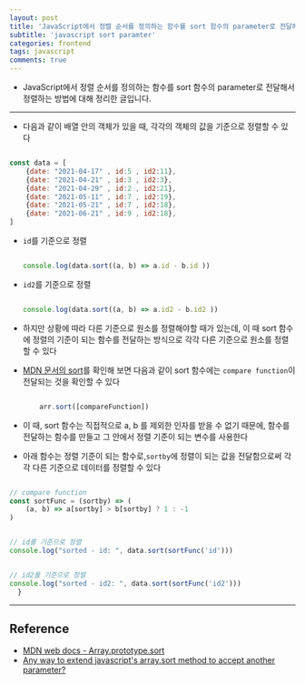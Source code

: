 ```yaml
---
layout: post
title: 'JavaScript에서 정렬 순서를 정의하는 함수를 sort 함수의 parameter로 전달해서 정렬하는 방법'
subtitle: 'javascript sort paramter'
categories: frontend
tags: javascript
comments: true
---
```


- JavaScript에서 정렬 순서를 정의하는 함수를 sort 함수의 parameter로 전달해서 정렬하는 방법에 대해 정리한 글입니다. 

---

- 다음과 같이 배열 안의 객체가 있을 때, 각각의 객체의 값을 기준으로 정렬할 수 있다 

```javascript

const data = [
    {date: "2021-04-17" , id:5 , id2:11},
    {date: "2021-04-21" , id:3 , id2:3},
    {date: "2021-04-29" , id:2 , id2:21},
    {date: "2021-05-11" , id:7 , id2:19},
    {date: "2021-05-21" , id:7 , id2:18},
    {date: "2021-06-21" , id:9 , id2:18},
]

```

- `id`를 기준으로 정렬
    
    ```javascript

    console.log(data.sort((a, b) => a.id - b.id ))

    ```

- `id2`를 기준으로 정렬
    
    ```javascript

    console.log(data.sort((a, b) => a.id2 - b.id2 ))

    ```


- 하지만 상황에 따라 다른 기준으로 원소를 정렬해야할 때가 있는데, 이 때 sort 함수에 정렬의 기준이 되는 함수를 전달하는 방식으로 각각 다른 기준으로 원소를 정렬할 수 있다

- [MDN 문서의 sort](https://developer.mozilla.org/ko/docs/Web/JavaScript/Reference/Global_Objects/Array/sort)를 확인해 보면 다음과 같이 sort 함수에는 `compare function`이 전달되는 것을 확인할 수 있다

    ```jsx

        arr.sort([compareFunction])

    ```

- 이 때, sort 함수는 직접적으로 a, b 를 제외한 인자를 받을 수 없기 때문에, 함수를 전달하는 함수를 만들고 그 안에서 정렬 기준이 되는 변수를 사용한다

- 아래 함수는 정렬 기준이 되는 함수로,`sortby`에 정렬이 되는 값을 전달함으로써 각각 다른 기준으로 데이터를 정렬할 수 있다

```jsx

// compare function
const sortFunc = (sortby) => (
    (a, b) => a[sortby] > b[sortby] ? 1 : -1
)

```

```javascript

// id를 기준으로 정렬
console.log("sorted - id: ", data.sort(sortFunc('id')))

```

```javascript

// id2를 기준으로 정렬
console.log("sorted - id2: ", data.sort(sortFunc('id2')))
  }
```

---

## Reference

- [MDN web docs - Array.prototype.sort](https://developer.mozilla.org/ko/docs/Web/JavaScript/Reference/Global_Objects/Array/sort)
- [Any way to extend javascript's array.sort method to accept another parameter?](https://stackoverflow.com/questions/8537602/any-way-to-extend-javascripts-array-sort-method-to-accept-another-parameter)


